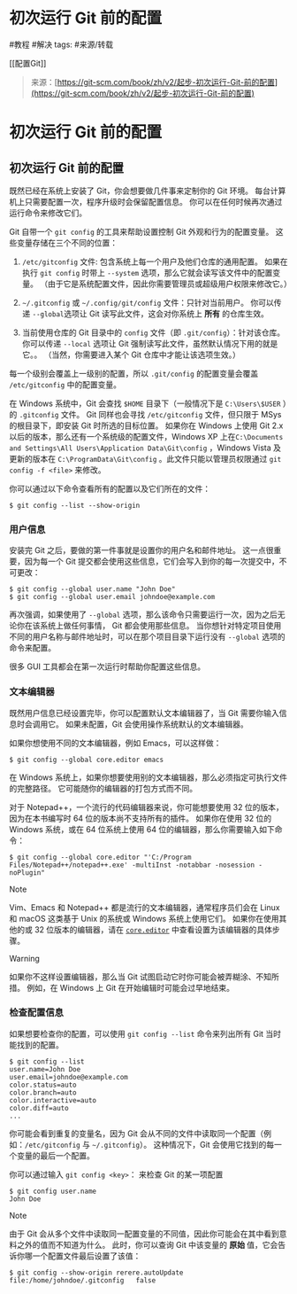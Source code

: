 # 初次运行 Git 前的配置


#教程 
#解决 
tags: #来源/转载 


[[配置Git]]


> 来源：[https://git-scm.com/book/zh/v2/起步-初次运行-Git-前的配置](https://git-scm.com/book/zh/v2/起步-初次运行-Git-前的配置)

# 初次运行 Git 前的配置

## 初次运行 Git 前的配置

既然已经在系统上安装了 Git，你会想要做几件事来定制你的 Git 环境。 每台计算机上只需要配置一次，程序升级时会保留配置信息。 你可以在任何时候再次通过运行命令来修改它们。

Git 自带一个 `git config` 的工具来帮助设置控制 Git 外观和行为的配置变量。 这些变量存储在三个不同的位置：

1.  `/etc/gitconfig` 文件: 包含系统上每一个用户及他们仓库的通用配置。 如果在执行 `git config` 时带上 `--system` 选项，那么它就会读写该文件中的配置变量。 （由于它是系统配置文件，因此你需要管理员或超级用户权限来修改它。）
    
2.  `~/.gitconfig` 或 `~/.config/git/config` 文件：只针对当前用户。 你可以传递 `--global`选项让 Git 读写此文件，这会对你系统上 **所有** 的仓库生效。
    
3.  当前使用仓库的 Git 目录中的 `config` 文件（即 `.git/config`）：针对该仓库。 你可以传递 `--local` 选项让 Git 强制读写此文件，虽然默认情况下用的就是它。。 （当然，你需要进入某个 Git 仓库中才能让该选项生效。）
    

每一个级别会覆盖上一级别的配置，所以 `.git/config` 的配置变量会覆盖 `/etc/gitconfig` 中的配置变量。

在 Windows 系统中，Git 会查找 `$HOME` 目录下（一般情况下是 `C:\Users\$USER` ）的 `.gitconfig` 文件。 Git 同样也会寻找 `/etc/gitconfig` 文件，但只限于 MSys 的根目录下，即安装 Git 时所选的目标位置。 如果你在 Windows 上使用 Git 2.x 以后的版本，那么还有一个系统级的配置文件，Windows XP 上在`C:\Documents and Settings\All Users\Application Data\Git\config` ，Windows Vista 及更新的版本在 `C:\ProgramData\Git\config` 。此文件只能以管理员权限通过 `git config -f <file>` 来修改。

你可以通过以下命令查看所有的配置以及它们所在的文件：

```console
$ git config --list --show-origin
```

### 用户信息

安装完 Git 之后，要做的第一件事就是设置你的用户名和邮件地址。 这一点很重要，因为每一个 Git 提交都会使用这些信息，它们会写入到你的每一次提交中，不可更改：

```console
$ git config --global user.name "John Doe"
$ git config --global user.email johndoe@example.com
```

再次强调，如果使用了 `--global` 选项，那么该命令只需要运行一次，因为之后无论你在该系统上做任何事情， Git 都会使用那些信息。 当你想针对特定项目使用不同的用户名称与邮件地址时，可以在那个项目目录下运行没有 `--global` 选项的命令来配置。

很多 GUI 工具都会在第一次运行时帮助你配置这些信息。

### 文本编辑器

既然用户信息已经设置完毕，你可以配置默认文本编辑器了，当 Git 需要你输入信息时会调用它。 如果未配置，Git 会使用操作系统默认的文本编辑器。

如果你想使用不同的文本编辑器，例如 Emacs，可以这样做：

```console
$ git config --global core.editor emacs
```

在 Windows 系统上，如果你想要使用别的文本编辑器，那么必须指定可执行文件的完整路径。 它可能随你的编辑器的打包方式而不同。

对于 Notepad++，一个流行的代码编辑器来说，你可能想要使用 32 位的版本， 因为在本书编写时 64 位的版本尚不支持所有的插件。 如果你在使用 32 位的 Windows 系统，或在 64 位系统上使用 64 位的编辑器，那么你需要输入如下命令：

```console
$ git config --global core.editor "'C:/Program Files/Notepad++/notepad++.exe' -multiInst -notabbar -nosession -noPlugin"
```

Note

Vim、Emacs 和 Notepad++ 都是流行的文本编辑器，通常程序员们会在 Linux 和 macOS 这类基于 Unix 的系统或 Windows 系统上使用它们。 如果你在使用其他的或 32 位版本的编辑器，请在 [`core.editor`](https://git-scm.com/book/zh/v2/ch00/_core_editor) 中查看设置为该编辑器的具体步骤。

Warning

如果你不这样设置编辑器，那么当 Git 试图启动它时你可能会被弄糊涂、不知所措。 例如，在 Windows 上 Git 在开始编辑时可能会过早地结束。

### 检查配置信息

如果想要检查你的配置，可以使用 `git config --list` 命令来列出所有 Git 当时能找到的配置。

```console
$ git config --list
user.name=John Doe
user.email=johndoe@example.com
color.status=auto
color.branch=auto
color.interactive=auto
color.diff=auto
...
```

你可能会看到重复的变量名，因为 Git 会从不同的文件中读取同一个配置（例如：`/etc/gitconfig` 与 `~/.gitconfig`）。 这种情况下，Git 会使用它找到的每一个变量的最后一个配置。

你可以通过输入 `git config <key>`： 来检查 Git 的某一项配置

```console
$ git config user.name
John Doe
```

Note

由于 Git 会从多个文件中读取同一配置变量的不同值，因此你可能会在其中看到意料之外的值而不知道为什么。 此时，你可以查询 Git 中该变量的 **原始** 值，它会告诉你哪一个配置文件最后设置了该值：

```console
$ git config --show-origin rerere.autoUpdate
file:/home/johndoe/.gitconfig	false
```